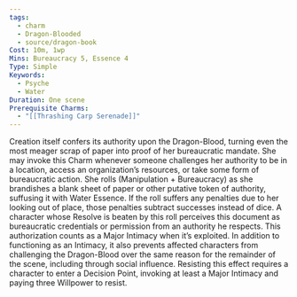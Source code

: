 ```yaml
---
tags:
  - charm
  - Dragon-Blooded
  - source/dragon-book
Cost: 10m, 1wp
Mins: Bureaucracy 5, Essence 4
Type: Simple
Keywords:
  - Psyche
  - Water
Duration: One scene
Prerequisite Charms:
  - "[[Thrashing Carp Serenade]]"
---
```

Creation itself confers its authority upon the Dragon-Blood, turning even the most meager scrap of paper into proof of her bureaucratic mandate. She may invoke this Charm whenever someone challenges her authority to be in a location, access an organization’s resources, or take some form of bureaucratic action. She rolls (Manipulation + Bureaucracy) as she brandishes a blank sheet of paper or other putative token of authority, suffusing it with Water Essence. If the roll suffers any penalties due to her looking out of place, those penalties subtract successes instead of dice. A character whose Resolve is beaten by this roll perceives this document as bureaucratic credentials or permission from an authority he respects. This authorization counts as a Major Intimacy when it’s exploited. In addition to functioning as an Intimacy, it also prevents affected characters from challenging the Dragon-Blood over the same reason for the remainder of the scene, including through social influence. Resisting this effect requires a character to enter a Decision Point, invoking at least a Major Intimacy and paying three Willpower to resist.